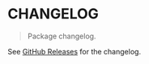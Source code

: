# CHANGELOG

> Package changelog.

See [GitHub Releases](https://github.com/stdlib-js/stats-base-dists-pareto-type1/releases) for the changelog.